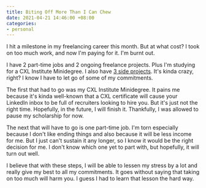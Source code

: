 ```yaml
---
title: Biting Off More Than I Can Chew
date: 2021-04-21 14:46:00 +08:00
categories:
- personal
---
```


I hit a milestone in my freelancing career this month. But at what cost? I took on too much work, and now I'm paying for it. I'm burnt out.

I have 2 part-time jobs and 2 ongoing freelance projects. Plus I'm studying for a CXL Institute Minidegree. I also have [3 side projects](/projects). It's kinda crazy, right? I know I have to let go of some of my commitments.

The first that had to go was my CXL Institute Minidegree. It pains me because it's kinda well-known that a CXL certificate will cause your LinkedIn inbox to be full of recruiters looking to hire you. But it's just not the right time. Hopefully, in the future, I will finish it. Thankfully, I was allowed to pause my scholarship for now.

The next that will have to go is one part-time job. I'm torn especially because I don't like ending things and also because it will be less income for me. But I just can't sustain it any longer, so I know it would be the right decision for me. I don't know which one yet to part with, but hopefully, it will turn out well.

I believe that with these steps, I will be able to lessen my stress by a lot and really give my best to all my commitments. It goes without saying that taking on too much will harm you. I guess I had to learn that lesson the hard way.